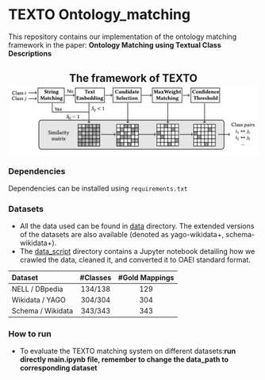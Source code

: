 # TEXTO Ontology_matching

This repository contains our implementation of the ontology matching framework in the paper: **Ontology Matching using Textual Class Descriptions**

<h2 align="center">
  The framework of TEXTO
  <img align="center"  src="https://github.com/peng-yiwen/Ontolgy_matching/blob/main/TEXTO_overview.png" alt="...">
</h2>


### **Dependencies**
Dependencies can be installed using `requirements.txt`

### **Datasets**

- All the data used can be found in [data](https://github.com/peng-yiwen/Ontolgy_matching/tree/main/data) directory. The extended versions of the datasets are also available (denoted as yago-wikidata+, schema-wikidata+).
- The [data_script](https://github.com/peng-yiwen/Ontolgy_matching/tree/main/data_script) directory contains a Jupyter notebook detailing how we crawled the data, cleaned it, and converted it to OAEI standard format.

Dataset | #Classes | #Gold Mappings |
:--- | :---: | :---: 
NELL / DBpedia | 134/138 | 129 |
Wikidata / YAGO | 304/304 | 304 |
 Schema / Wikidata | 343/343 | 343 |

### How to run   
- To evaluate the TEXTO matching system on different datasets:**run directly main.ipynb file, remember to change the data_path to corresponding dataset**
